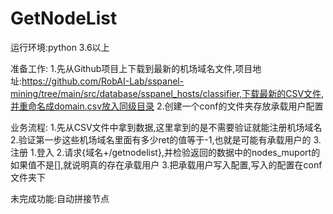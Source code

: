 # GetNodeList

运行环境:python 3.6以上

准备工作:
1.先从Github项目上下载到最新的机场域名文件,项目地址:https://github.com/RobAI-Lab/sspanel-mining/tree/main/src/database/sspanel_hosts/classifier,下载最新的CSV文件,并重命名成domain.csv放入同级目录
2.创建一个conf的文件夹存放承载用户配置

业务流程:
1.先从CSV文件中拿到数据,这里拿到的是不需要验证就能注册机场域名
2.验证第一步这些机场域名里面有多少ret的值等于-1,也就是可能有承载用户的
3.注册
    1.登入
    2.请求{域名+/getnodelist},并检验返回的数据中的nodes_muport的如果值不是[],就说明真的存在承载用户
    3.把承载用户写入配置,写入的配置在conf文件夹下

未完成功能:自动拼接节点
